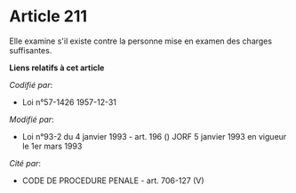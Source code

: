# Article 211

Elle examine s'il existe contre la personne mise en examen des charges suffisantes.

**Liens relatifs à cet article**

_Codifié par_:

  - Loi n°57-1426 1957-12-31

_Modifié par_:

  - Loi n°93-2 du 4 janvier 1993 - art. 196 () JORF 5 janvier 1993 en vigueur le 1er mars 1993

_Cité par_:

  - CODE DE PROCEDURE PENALE - art. 706-127 (V)
